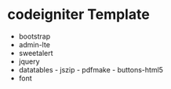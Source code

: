 # codeigniter Template 

- bootstrap
- admin-lte
- sweetalert 
- jquery
- datatables
		- jszip
		- pdfmake
		- buttons-html5
- font
 
